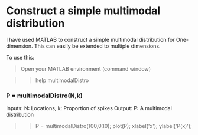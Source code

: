 # Construct a simple multimodal distribution

I have used MATLAB to construct a simple multimodal distribution for One-dimension. This can easily be extended to multiple dimensions. 

To use this:

> Open your MATLAB environment (command window)

>> help multimodalDistro
   ### P = multimodalDistro(N,k) ###
   Inputs: N: Locations, k: Proportion of spikes
   Output: P: A multimodal distribution
  
>> P = multimodalDistro(100,0.10); plot(P); xlabel('x'); ylabel('P(x)');

